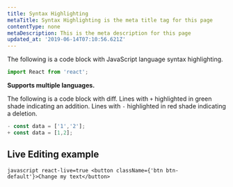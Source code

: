 ```yaml
---
title: Syntax Highlighting
metaTitle: Syntax Highlighting is the meta title tag for this page
contentType: none
metaDescription: This is the meta description for this page
updated_at: '2019-06-14T07:10:56.621Z'
---
```

The following is a code block with JavaScript language syntax highlighting.

```javascript
import React from 'react';
```

**Supports multiple languages.**

The following is a code block with diff. Lines with `+` highlighted in green shade indicating an addition. Lines with `-` highlighted in red shade indicating a deletion.

```javascript
- const data = ['1','2'];
+ const data = [1,2];
```

## Live Editing example

`javascript react-live=true
<button className={'btn btn-default'}>Change my text</button>`
